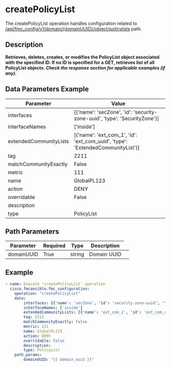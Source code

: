 # createPolicyList

The createPolicyList operation handles configuration related to [/api/fmc_config/v1/domain/{domainUUID}/object/policylists](/paths//api/fmc_config/v1/domain/{domain_uuid}/object/policylists.md) path.&nbsp;
## Description
**Retrieves, deletes, creates, or modifies the PolicyList object associated with the specified ID. If no ID is specified for a GET, retrieves list of all PolicyList objects. _Check the response section for applicable examples (if any)._**

## Data Parameters Example
| Parameter | Value |
| --------- | -------- |
| interfaces | [{'name': 'secZone', 'id': 'security-zone-uuid', 'type': 'SecurityZone'}] |
| interfaceNames | ['inside'] |
| extendedCommunityLists | [{'name': 'ext_com_1', 'id': 'ext_com_uuid', 'type': 'ExtendedCommunityList'}] |
| tag | 2211 |
| matchCommunityExactly | False |
| metric | 111 |
| name | GlobalPL123 |
| action | DENY |
| overridable | False |
| description |   |
| type | PolicyList |

## Path Parameters
| Parameter | Required | Type | Description |
| --------- | -------- | ---- | ----------- |
| domainUUID | True | string <td colspan=3> Domain UUID |

## Example
```yaml
- name: Execute 'createPolicyList' operation
  cisco.fmcansible.fmc_configuration:
    operation: "createPolicyList"
    data:
        interfaces: [{'name': 'secZone', 'id': 'security-zone-uuid', 'type': 'SecurityZone'}]
        interfaceNames: ['inside']
        extendedCommunityLists: [{'name': 'ext_com_1', 'id': 'ext_com_uuid', 'type': 'ExtendedCommunityList'}]
        tag: 2211
        matchCommunityExactly: False
        metric: 111
        name: GlobalPL123
        action: DENY
        overridable: False
        description:  
        type: PolicyList
    path_params:
        domainUUID: "{{ domain_uuid }}"

```